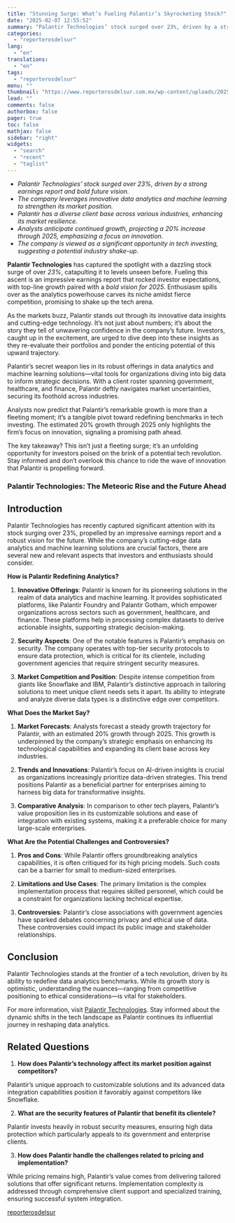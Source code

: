 ```yaml
---
title: "Stunning Surge: What’s Fueling Palantir’s Skyrocketing Stock?"
date: "2025-02-07 12:55:52"
summary: "Palantir Technologies’ stock surged over 23%, driven by a strong earnings report and bold future vision.The company leverages innovative data analytics and machine learning to strengthen its market position.Palantir has a diverse client base across various industries, enhancing its market resilience.Analysts anticipate continued growth, projecting a 20% increase through 2025,..."
categories:
  - "reporterosdelsur"
lang:
  - "en"
translations:
  - "en"
tags:
  - "reporterosdelsur"
menu: ""
thumbnail: "https://www.reporterosdelsur.com.mx/wp-content/uploads/2025/02/compressed_img-WhEMMnV7BE7cAZhztSocwEVl-480x384.png"
lead: ""
comments: false
authorbox: false
pager: true
toc: false
mathjax: false
sidebar: "right"
widgets:
  - "search"
  - "recent"
  - "taglist"
---
```


* *Palantir Technologies’ stock surged over 23%, driven by a strong earnings report and bold future vision.*
* *The company leverages innovative data analytics and machine learning to strengthen its market position.*
* *Palantir has a diverse client base across various industries, enhancing its market resilience.*
* *Analysts anticipate continued growth, projecting a 20% increase through 2025, emphasizing a focus on innovation.*
* *The company is viewed as a significant opportunity in tech investing, suggesting a potential industry shake-up.*

**Palantir Technologies** has captured the spotlight with a dazzling stock surge of over *23%*, catapulting it to levels unseen before. Fueling this ascent is an impressive earnings report that rocked investor expectations, with top-line growth paired with a *bold vision for 2025*. Enthusiasm spills over as the analytics powerhouse carves its niche amidst fierce competition, promising to shake up the tech arena.

As the markets buzz, Palantir stands out through its innovative data insights and cutting-edge technology. It’s not just about numbers; it’s about the story they tell of unwavering confidence in the company’s future. Investors, caught up in the excitement, are urged to dive deep into these insights as they re-evaluate their portfolios and ponder the enticing potential of this upward trajectory.

Palantir’s secret weapon lies in its robust offerings in data analytics and machine learning solutions—vital tools for organizations diving into big data to inform strategic decisions. With a client roster spanning government, healthcare, and finance, Palantir deftly navigates market uncertainties, securing its foothold across industries.

Analysts now predict that Palantir’s remarkable growth is more than a fleeting moment; it’s a tangible pivot toward redefining benchmarks in tech investing. The estimated 20% growth through 2025 only highlights the firm’s focus on innovation, signaling a promising path ahead.

The key takeaway? This isn’t just a fleeting surge; it’s an unfolding opportunity for investors poised on the brink of a potential tech revolution. Stay informed and don’t overlook this chance to ride the wave of innovation that Palantir is propelling forward.

### Palantir Technologies: The Meteoric Rise and the Future Ahead

## Introduction

Palantir Technologies has recently captured significant attention with its stock surging over 23%, propelled by an impressive earnings report and a robust vision for the future. While the company’s cutting-edge data analytics and machine learning solutions are crucial factors, there are several new and relevant aspects that investors and enthusiasts should consider.

**How is Palantir Redefining Analytics?**

1. **Innovative Offerings**: Palantir is known for its pioneering solutions in the realm of data analytics and machine learning. It provides sophisticated platforms, like Palantir Foundry and Palantir Gotham, which empower organizations across sectors such as government, healthcare, and finance. These platforms help in processing complex datasets to derive actionable insights, supporting strategic decision-making.

2. **Security Aspects**: One of the notable features is Palantir’s emphasis on security. The company operates with top-tier security protocols to ensure data protection, which is critical for its clientele, including government agencies that require stringent security measures.

3. **Market Competition and Position**: Despite intense competition from giants like Snowflake and IBM, Palantir’s distinctive approach in tailoring solutions to meet unique client needs sets it apart. Its ability to integrate and analyze diverse data types is a distinctive edge over competitors.

**What Does the Market Say?**

1. **Market Forecasts**: Analysts forecast a steady growth trajectory for Palantir, with an estimated 20% growth through 2025. This growth is underpinned by the company’s strategic emphasis on enhancing its technological capabilities and expanding its client base across key industries.

2. **Trends and Innovations**: Palantir’s focus on AI-driven insights is crucial as organizations increasingly prioritize data-driven strategies. This trend positions Palantir as a beneficial partner for enterprises aiming to harness big data for transformative insights.

3. **Comparative Analysis**: In comparison to other tech players, Palantir’s value proposition lies in its customizable solutions and ease of integration with existing systems, making it a preferable choice for many large-scale enterprises.

**What Are the Potential Challenges and Controversies?**

1. **Pros and Cons**: While Palantir offers groundbreaking analytics capabilities, it is often critiqued for its high pricing models. Such costs can be a barrier for small to medium-sized enterprises.

2. **Limitations and Use Cases**: The primary limitation is the complex implementation process that requires skilled personnel, which could be a constraint for organizations lacking technical expertise.

3. **Controversies**: Palantir’s close associations with government agencies have sparked debates concerning privacy and ethical use of data. These controversies could impact its public image and stakeholder relationships.

## Conclusion

Palantir Technologies stands at the frontier of a tech revolution, driven by its ability to redefine data analytics benchmarks. While its growth story is optimistic, understanding the nuances—ranging from competitive positioning to ethical considerations—is vital for stakeholders.

For more information, visit [Palantir Technologies](https://www.palantir.com). Stay informed about the dynamic shifts in the tech landscape as Palantir continues its influential journey in reshaping data analytics.

## Related Questions

1. **How does Palantir’s technology affect its market position against competitors?**  

Palantir’s unique approach to customizable solutions and its advanced data integration capabilities position it favorably against competitors like Snowflake.

2. **What are the security features of Palantir that benefit its clientele?**  

Palantir invests heavily in robust security measures, ensuring high data protection which particularly appeals to its government and enterprise clients.

3. **How does Palantir handle the challenges related to pricing and implementation?**  

While pricing remains high, Palantir’s value comes from delivering tailored solutions that offer significant returns. Implementation complexity is addressed through comprehensive client support and specialized training, ensuring successful system integration.

[reporterosdelsur](https://www.reporterosdelsur.com.mx/news-en/stunning-surge-whats-fueling-palantirs-skyrocketing-stock/126674/)
